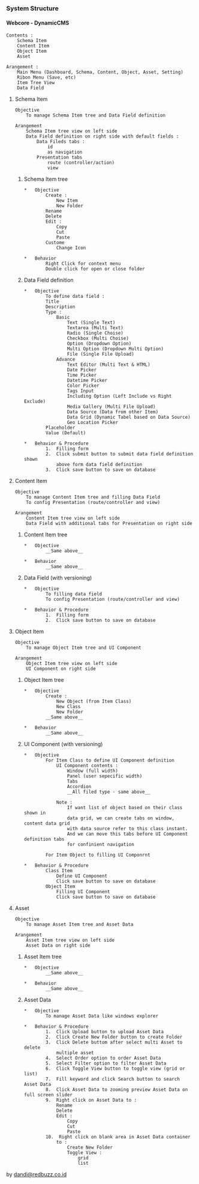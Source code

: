 ### System Structure

####    Webcore - DynamicCMS

    Contents :
        Schema Item
        Content Item
        Object Item
        Asset

    Arangement :
        Main Menu (Dashboard, Schema, Content, Object, Asset, Setting)
        Ribon Menu (Save, etc)
        Item Tree View
        Data Field


1.  Schema Item

        Objective
            To manage Schema Item tree and Data Field definition

        Arangement
            Schema Item tree view on left side
            Data Field definition on right side with default fields :
                Data Fileds tabs :
                    id
                    as navigation
                Presentation tabs
                    route (controller/action)
                    view

    1.  Schema Item tree

            *   Objective
                    Create :
                        New Item
                        New Folder
                    Rename
                    Delete
                    Edit :
                        Copy
                        Cut
                        Paste
                    Custome
                        Change Icon

            *   Behavior
                    Right Click for context menu
                    Double click for open or close folder

    2.  Data Field definition

            *   Objective
                    To define data field :
                    Title
                    Description
                    Type :
                        Basic
                            Text (Single Text)
                            Textarea (Multi Text)
                            Radio (Single Choise)
                            Checkbox (Multi Choise)
                            Option (Dropdown Option)
                            Multi Option (Dropdown Multi Option)
                            File (Single File Upload)
                        Advance
                            Text Editor (Multi Text & HTML)
                            Date Picker
                            Time Picker
                            Datetime Picker
                            Color Picker
                            Tags Input
                            Including Option (Left Include vs Right Exclude)
                            Media Gallery (Multi File Upload)
                            Data Source (Data from other Item)
                            Data Grid (Dynamic Tabel based on Data Source)
                            Geo Location Picker
                    Placeholder
                    Value (Default)

            *   Behavior & Procedure
                    1.  Filling form
                    2.  Click submit button to submit data field definition shown
                        above form data field definition
                    3.  Click save button to save on database


2.  Content Item

        Objective
            To manage Content Item tree and filling Data Field
            To config Presentation (route/controller and view)

        Arangement
            Content Item tree view on left side
            Data Field with additional tabs for Presentation on right side

    1.  Content Item tree

            *   Objective
                    __Same above__

            *   Behavior
                    __Same above__

    2.  Data Field (with versioning)

            *   Objective
                    To filling data field
                    To config Presentation (route/controller and view)

            *   Behavior & Procedure
                    1.  Filling form
                    2.  Click save button to save on database


3.  Object Item

        Objective
            To manage Object Item tree and UI Component

        Arangement
            Object Item tree view on left side
            UI Component on right side

    1.  Object Item tree

            *   Objective
                    Create :
                        New Object (from Item Class)
                        New Class
                        New Folder
                    __Same above__

            *   Behavior
                    __Same above__

    2.  UI Component (with versioning)

            *   Objective
                    For Item Class to define UI Component definition
                        UI Component contents :
                            Window (full width)
                            Panel (user sepecific width)
                            Tabs
                            Accordion
                            __All filed type - same above__

                        Note :
                            If want list of object based on their class shown in
                            data grid, we can create tabs on window, content data grid
                            with data source refer to this class instant.
                            And we can move this tabs before UI Component definition tabs
                            for confinient navigation

                    For Item Object to filling UI Componrnt

            *   Behavior & Procedure
                    Class Item
                        Define UI Component
                        Click save button to save on database
                    Object Item
                        Filling UI Component
                        Click save button to save on database


4.  Asset

        Objective
            To manage Asset Item tree and Asset Data

        Arangement
            Asset Item tree view on left side
            Asset Data on right side

    1.  Asset Item tree

            *   Objective
                    __Same above__

            *   Behavior
                    __Same above__

    2.  Asset Data

            *   Objective
                    To manage Asset Data like windows explorer

            *   Behavior & Procedure
                    1.  Click Upload button to upload Asset Data
                    2.  Click Create New Folder button to create Folder
                    3.  Click Delete buttom after select multi Asset to delete
                        multiple asset
                    4.  Select Order option to order Asset Data
                    5.  Select Filter option to filter Asset Data
                    6.  Click Toggle View button to toggle view (grid or list)
                    7.  Fill keyword and click Search button to search Asset Data
                    8.  Click Asset Data to zooming preview Asset Data on full screen slider
                    9.  Right click on Asset Data to :
                        Rename
                        Delete
                        Edit :
                            Copy
                            Cut
                            Paste
                    10.  Right click on blank area in Asset Data container
                        to :
                            Create New Folder
                            Toggle View :
                                grid
                                list

by dandi@redbuzz.co.id